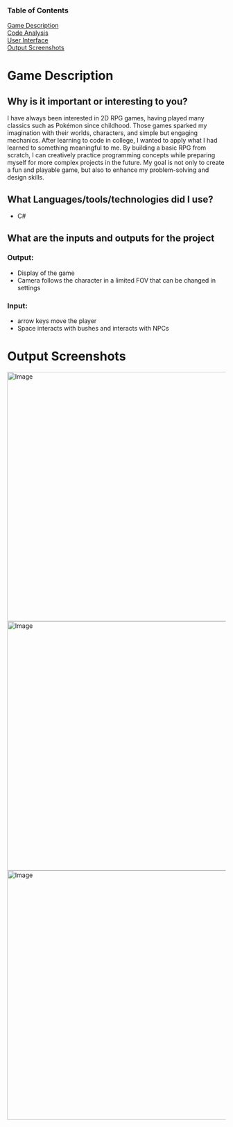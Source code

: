 ### Table of Contents
[Game Description](#game-description)   
[Code Analysis](#code-analysis)   
[User Interface](#user-interface)   
[Output Screenshots](#output-screenshots) 

Game Description
================

## Why is it important or interesting to you?
I have always been interested in 2D RPG games, having played many classics such as Pokémon since childhood. Those games sparked my imagination with their worlds, characters, and simple but engaging mechanics. After learning to code in college, I wanted to apply what I had learned to something meaningful to me.
By building a basic RPG from scratch, I can creatively practice programming concepts while preparing myself for more complex projects in the future. My goal is not only to create a fun and playable game, but also to enhance my problem-solving and design skills.

## What Languages/tools/technologies did I use?
- C#

## What are the inputs and outputs for the project
### Output:
- Display of the game 
- Camera follows the character in a limited FOV that can be changed in settings
### Input:
- arrow keys move the player
- Space interacts with bushes and interacts with NPCs

Output Screenshots
=============

<img width="1098" height="573" alt="Image" src="https://github.com/user-attachments/assets/9beee86f-2e0f-4ec4-a136-2c9a51824348" />

<img width="1101" height="573" alt="Image" src="https://github.com/user-attachments/assets/933267aa-1000-48fb-88d3-32afd89847d7" />

<img width="1094" height="573" alt="Image" src="https://github.com/user-attachments/assets/34a289aa-7b17-473a-80cf-0e12f2265f61" />
